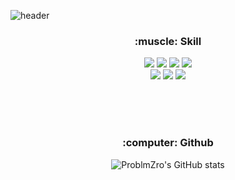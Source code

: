 ![header](https://capsule-render.vercel.app/api?type=Waving&color=0075FF&height=300&section=header&text=ProblmZro&fontSize=90&fontColor=ffffff)



<div align=center>
<h3>:muscle: Skill</h3>
</div>

<div align=center>
<img src="https://img.shields.io/badge/HTML5-E34F26?style=for-the-badge&logo=HTML5&logoColor=white"/> <img src="https://img.shields.io/badge/CSS3-1572B6?style=for-the-badge&logo=CSS3&logoColor=white"/> <img src="https://img.shields.io/badge/JavaScript-F7DF1E?style=for-the-badge&logo=JavaScript&logoColor=white"/> <img src="https://img.shields.io/badge/TypeScript-3178C6?style=for-the-badge&logo=TypeScript&logoColor=white"/>
</div>
<div align=center>
<img src="https://img.shields.io/badge/React-61DAFB?style=for-the-badge&logo=React&logoColor=white"/> <img src="https://img.shields.io/badge/Next.js-000000?style=for-the-badge&logo=Next.js&logoColor=white"/> <img src="https://img.shields.io/badge/GraphQL-E10098?style=for-the-badge&logo=GraphQL&logoColor=white"/>
</div>

<br><br><br>

<div align=center>
<h3>:computer: Github</h3>
</div>
<div align=center>

![ProblmZro's GitHub stats](https://github-readme-stats.vercel.app/api?username=ProblmZro&show_icons=true&theme=github_dark)
</div>
